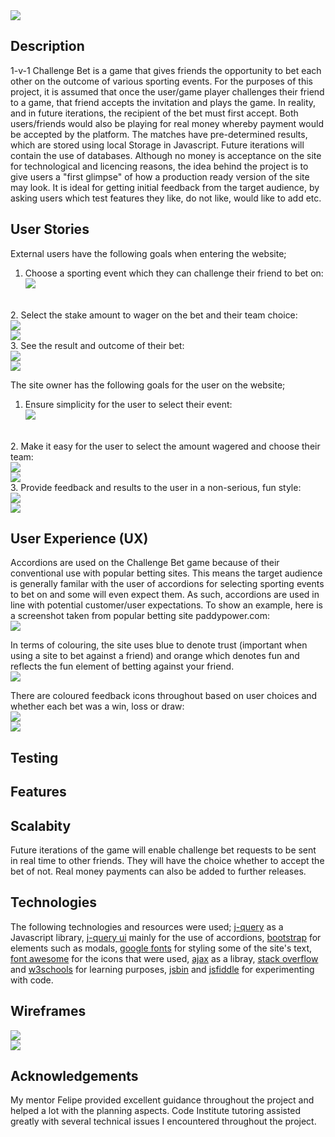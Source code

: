 <img src="/assets/images/gametitleimage.JPG" style="margin: 0;">


## Description
1-v-1 Challenge Bet is a game that gives friends the opportunity to bet each other on the outcome of various sporting events.
For the purposes of this project, it is assumed that once the user/game player challenges their friend to a game, that 
friend accepts the invitation and plays the game. In reality, and in future iterations, the recipient of the bet must first accept.
Both users/friends would also be playing for real money whereby payment would be accepted by the platform.
The matches have pre-determined results, which are stored using local Storage in Javascript. Future iterations will contain the use of databases.
Although no money is acceptance on the site for technological and licencing reasons, the idea behind the project is to give users a "first glimpse"
of how a production ready version of the site may look. It is ideal for getting initial feedback from the target audience, by asking users which test
features they like, do not like, would like to add etc. 

## User Stories
External users have the following goals when entering the website;
1. Choose a sporting event which they can challenge their friend to bet on:<br>
<img src="/assets/images/eventchoice.JPG"><br>
<br>
2. Select the stake amount to wager on the bet and their team choice:<br>
<img src="/assets/images/chooseamount.JPG"><br>
<img src="/assets/images/chooseteam1.JPG">
<br>
3. See the result and outcome of their bet:<br>
<img src="/assets/images/result1.JPG"><br>
<img src="/assets/images/result1a.JPG">

The site owner has the following goals for the user on the website;
1. Ensure simplicity for the user to select their event:<br>
<img src="/assets/images/eventchoice.JPG"><br>
<br>
2. Make it easy for the user to select the amount wagered and choose their team:<br>
<img src="/assets/images/chooseamount.JPG"><br>
<img src="/assets/images/chooseteam2.JPG">
<br>
3. Provide feedback and results to the user in a non-serious, fun style:<br>
<img src="/assets/images/result2.JPG"><br>
<img src="/assets/images/result2a.JPG">

## User Experience (UX)
Accordions are used on the Challenge Bet game because of their conventional use with popular betting sites. This means the target
audience is generally familar with the user of accordions for selecting sporting events to bet on and some will even expect them.
As such, accordions are used in line with potential customer/user expectations.
To show an example, here is a screenshot taken from popular betting site paddypower.com:<br>
<img src="/assets/images/paddypaccordion.JPG"><br>

In terms of colouring, the site uses blue to denote trust (important when using a site to bet against a friend) and orange which denotes 
fun and reflects the fun element of betting against your friend.<br>
<img src="/assets/images/blueorange.JPG"><br>

There are coloured feedback icons throughout based on user choices and whether each bet was a win, loss or draw:<br>
<img src="/assets/images/feedback1.JPG"><br>
<img src="/assets/images/feedback2.JPG"><br>

## Testing




## Features

## Scalabity
Future iterations of the game will enable challenge bet requests to be sent in real time to other friends. They will
have the choice whether to accept the bet of not. Real money payments can also be added to further releases.

## Technologies
The following technologies and resources were used;
[j-query](https://plugins.jquery.com/) as a Javascript library,
[j-query ui](https://jqueryui.com/) mainly for the use of accordions,
[bootstrap](https://www.bootstrapcdn.com/) for elements such as modals,
[google fonts](https://fonts.google.com/) for styling some of the site's text,
[font awesome](https://fontawesome.com/) for the icons that were used,
[ajax](https://cdnjs.cloudflare.com/ajax/libs/popper.js/1.12.9/umd/popper.min.js) as a libray,
[stack overflow](https://stackoverflow.com/) and [w3schools](https://www.w3schools.com/) for learning purposes,
[jsbin](https://jsbin.com/?html,output) and [jsfiddle](https://jsfiddle.net/) for experimenting with code.

## Wireframes
<img src="/assets/images/wireframe1.JPG"><br>
<img src="/assets/images/wireframe2.JPG"><br>

## Acknowledgements
My mentor Felipe provided excellent guidance throughout the project and helped a lot with the planning aspects. Code Institute tutoring assisted greatly with several technical issues I
encountered throughout the project. 


